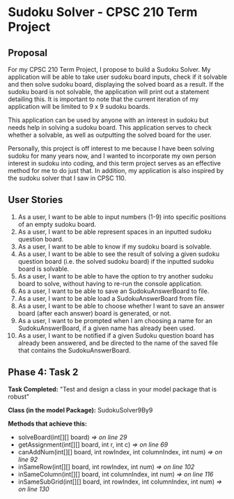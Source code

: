 # Sudoku Solver - CPSC 210 Term Project 

## Proposal

For my CPSC 210 Term Project, I propose to build a Sudoku Solver. My application
will be able to take user sudoku board inputs, check if it solvable and then solve 
sudoku board, displaying the solved board as a result. If the sudoku board is 
not solvable, the application will print out a statement detailing this. It is
important to note that the current iteration of my application will be limited to
9 x 9 sudoku boards.

This application can be used by anyone with an interest in sudoku but needs help
in solving a sudoku board. This application serves to check whether a solvable, 
as well as outputting the solved board for the user.  

Personally, this project is off interest to me because I have been solving sudoku
for many years now, and I wanted to incorporate my own person interest in
sudoku into coding, and this term project serves as an effective method for me
to do just that. In addition, my application is also inspired by the sudoku 
solver that I saw in CPSC 110.

## User Stories

1. As a user, I want to be able to input numbers (1-9) into specific positions of an
empty sudoku board.
2. As a user, I want to be able represent spaces in an inputted sudoku question 
board.
3. As a user, I want to be able to know if my sudoku board is solvable.
4. As a user, I want to be able to see the result of solving a given sudoku
question board (i.e. the solved sudoku board) if the inputted sudoku board is
solvable.
5. As a user, I want to be able to have the option to try another sudoku board to solve,
without having to re-run the console application.
6. As a user, I want to be able to save an SudokuAnswerBoard to file.
7. As a user, I want to be able load a SudokuAnswerBoard from file.
8. As a user, I want to be able to choose whether I want to save an answer board 
(after each answer) board is generated, or not.
9. As a user, I want to be prompted when I am choosing a name for an SudokuAnswerBoard,
if a given name has already been used.
10. As a user, I want to be notified if a given Sudoku question board has already
been answered, and be directed to the name of the saved file that contains
the SudokuAnswerBoard.

## Phase 4: Task 2
**Task Completed:** "Test and design a class in your model package that is robust"

**Class (in the model Package):** SudokuSolver9By9

**Methods that achieve this:**
- solveBoard(int[][] board) *=> on line 29*
- getAssignment(int[][] board, int r, int c) *=> on line 69*
- canAddNum(int[][] board, int rowIndex, int columnIndex, int num) *=> on line 92*
- inSameRow(int[][] board, int rowIndex, int num) *=> on line 102*
- inSameColumn(int[][] board, int columnIndex, int num) *=> on line 116*
- inSameSubGrid(int[][] board, int rowIndex, int columnIndex, int num) *=> on line 130*

